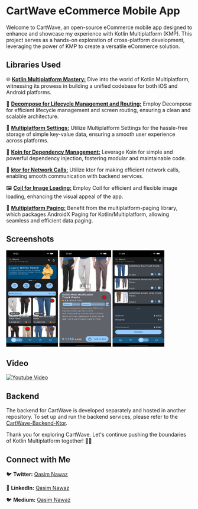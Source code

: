 # CartWave eCommerce Mobile App

Welcome to CartWave, an open-source eCommerce mobile app designed to enhance and showcase my experience with Kotlin Multiplatform (KMP). This project serves as a hands-on exploration of cross-platform development, leveraging the power of KMP to create a versatile eCommerce solution.

## Libraries Used

🌐 [**Kotlin Multiplatform Mastery:**](https://kotlinlang.org/docs/multiplatform.html) Dive into the world of Kotlin Multiplatform, witnessing its prowess in building a unified codebase for both iOS and Android platforms.

🚀 [**Decompose for Lifecycle Management and Routing:**](https://github.com/arkivanov/Decompose) Employ Decompose for efficient lifecycle management and screen routing, ensuring a clean and scalable architecture.

🔄 [**Multiplatform Settings:**](https://github.com/russhwolf/multiplatform-settings) Utilize Multiplatform Settings for the hassle-free storage of simple key-value data, ensuring a smooth user experience across platforms.

🔄 [**Koin for Dependency Management:**](https://insert-koin.io/) Leverage Koin for simple and powerful dependency injection, fostering modular and maintainable code.

🚀 [**ktor for Network Calls:**](https://ktor.io/) Utilize ktor for making efficient network calls, enabling smooth communication with backend services.

🖼️ [**Coil for Image Loading:**](https://github.com/coil-kt/coil) Employ Coil for efficient and flexible image loading, enhancing the visual appeal of the app.

🔄 [**Multiplatform Paging:**](https://github.com/cashapp/multiplatform-paging) Benefit from the multiplatform-paging library, which packages AndroidX Paging for Kotlin/Multiplatform, allowing seamless and efficient data paging.

## Screenshots
<img src="images/screenshot-1.png" width="140" height="260"> <img src="images/screenshot-2.png" width="140" height="260"> <img src="images/screenshot-3.png" width="140" height="260">

## Video

[![Youtube Video](https://img.youtube.com/vi/mgHDaKqAw1U/0.jpg)](https://www.youtube.com/watch?v=mgHDaKqAw1U)

## Backend

The backend for CartWave is developed separately and hosted in another repository. To set up and run the backend services, please refer to the [CartWave-Backend-Ktor](https://github.com/QasimNawaz/CartWave-Backend-Ktor).


Thank you for exploring CartWave. Let's continue pushing the boundaries of Kotlin Multiplatform together! 🛒🌊

## Connect with Me

🐦 **Twitter:** [Qasim Nawaz](https://twitter.com/qasimnawaz019)

🔗 **LinkedIn:** [Qasim Nawaz](https://www.linkedin.com/in/qasimnawaz019/)

🐦 **Medium:** [Qasim Nawaz](https://medium.com/@qasimnawaz_70901)
